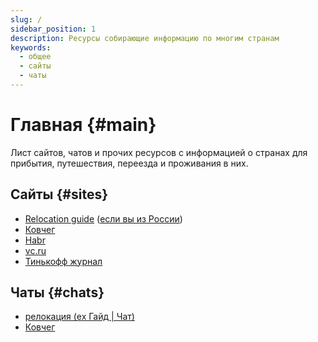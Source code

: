 ```yaml
---
slug: /
sidebar_position: 1
description: Ресурсы собирающие информацию по многим странам
keywords:
  - общее
  - сайты
  - чаты
---
```


# Главная {#main}

Лист сайтов, чатов и прочих ресурсов с информацией о странах для прибытия, путешествия, переезда и проживания в них.

## Сайты {#sites}

<!-- TODO: добавить краткое описание по сайтам -->

- [Relocation guide](http://relocation.guide/) ([если вы из России](https://relocation-guide.super.site/))
- [Ковчег](https://kovcheg.live/)
- [Habr](https://habr.com/ru/hub/it_immigration/top/alltime/)
- [vc.ru](https://vc.ru/migrate)
- [Тинькофф журнал](https://journal.tinkoff.ru/flows/emigration-all/)

## Чаты {#chats}

- [релокация (ex Гайд | Чат)](https://t.me/relocation_cis)
- [Ковчег](https://t.me/ArkHelps)
